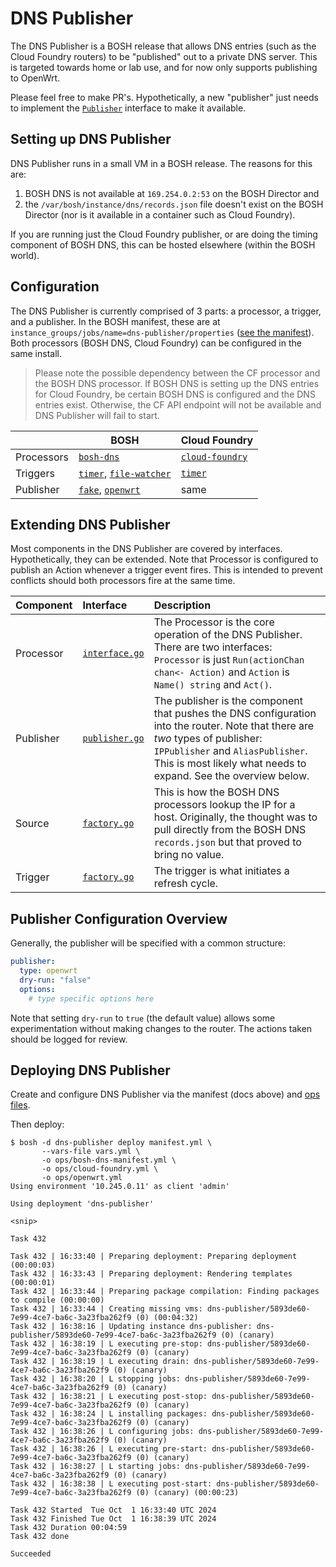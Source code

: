 # DNS Publisher

The DNS Publisher is a BOSH release that allows DNS entries (such as the Cloud Foundry routers) to be "published" out to a private DNS server. This is targeted towards home or lab use, and for now only supports publishing to OpenWrt.

Please feel free to make PR's. Hypothetically, a new "publisher" just needs to implement the [`Publisher`](src/publishers/publisher.go) interface to make it available.

## Setting up DNS Publisher

DNS Publisher runs in a small VM in a BOSH release. The reasons for this are:

1. BOSH DNS is not available at `169.254.0.2:53` on the BOSH Director and
2. the `/var/bosh/instance/dns/records.json` file doesn't exist on the BOSH Director (nor is it available in a container such as Cloud Foundry).

If you are running just the Cloud Foundry publisher, or are doing the timing component of BOSH DNS, this can be hosted elsewhere (within the BOSH world).

## Configuration

The DNS Publisher is currently comprised of 3 parts: a processor, a trigger, and a publisher. In the BOSH manifest, these are at `instance_groups/jobs/name=dns-publisher/properties` ([see the manifest](manifest.yml)). Both processors (BOSH DNS, Cloud Foundry) can be configured in the same install.

> Please note the possible dependency between the CF processor and the BOSH DNS processor. If BOSH DNS is setting up the DNS entries for Cloud Foundry, be certain BOSH DNS is configured and the DNS entries exist. Otherwise, the CF API endpoint will not be available and DNS Publisher will fail to start.

| | BOSH | Cloud Foundry |
| --- | --- | --- |
| Processors | [`bosh-dns`](docs/processors/bosh-dns.md) | [`cloud-foundry`](docs/processors/cloud-foundry.md) |
| Triggers | [`timer`](docs/triggers/timer.md), [`file-watcher`](docs/triggers/file-watcher.md) | [`timer`](docs/triggers/timer.md) |
| Publisher | [`fake`](docs/publishers/fake.md), [`openwrt`](docs/publishers/openwrt.md) | same |

## Extending DNS Publisher

Most components in the DNS Publisher are covered by interfaces. Hypothetically, they can be extended. Note that Processor is configured to publish an Action whenever a trigger event fires. This is intended to prevent conflicts should both processors fire at the same time.

| Component | Interface | Description |
| :--- | :--- | :--- |
| Processor | [`interface.go`](src/processors/interface.go) | The Processor is the core operation of the DNS Publisher. There are two interfaces: `Processor` is  just `Run(actionChan chan<- Action)` and `Action` is `Name() string` and `Act()`. |
| Publisher | [`publisher.go`](src/publishers/publisher.go) | The publisher is the component that pushes the DNS configuration into the router. Note that there are _two_ types of publisher: `IPPublisher` and `AliasPublisher`. This is most likely what needs to expand. See the overview below. |
| Source | [`factory.go`](src/sources/factory.go) | This is how the BOSH DNS processors lookup the IP for a host. Originally, the thought was to pull directly from the BOSH DNS `records.json` but that proved to bring no value. |
| Trigger | [`factory.go`](src/triggers/factory.go) | The trigger is what initiates a refresh cycle. |

## Publisher Configuration Overview

Generally, the publisher will be specified with a common structure:

```yaml
publisher:
  type: openwrt
  dry-run: "false"
  options:
    # type specific options here
```

Note that setting `dry-run` to `true` (the default value) allows some experimentation without making changes to the router. The actions taken should be logged for review.

## Deploying DNS Publisher

Create and configure DNS Publisher via the manifest (docs above) and [ops files](ops/README.md).

Then deploy:

```shell
$ bosh -d dns-publisher deploy manifest.yml \
       --vars-file vars.yml \
       -o ops/bosh-dns-manifest.yml \
       -o ops/cloud-foundry.yml \
       -o ops/openwrt.yml 
Using environment '10.245.0.11' as client 'admin'

Using deployment 'dns-publisher'

<snip>

Task 432

Task 432 | 16:33:40 | Preparing deployment: Preparing deployment (00:00:03)
Task 432 | 16:33:43 | Preparing deployment: Rendering templates (00:00:01)
Task 432 | 16:33:44 | Preparing package compilation: Finding packages to compile (00:00:00)
Task 432 | 16:33:44 | Creating missing vms: dns-publisher/5893de60-7e99-4ce7-ba6c-3a23fba262f9 (0) (00:04:32)
Task 432 | 16:38:16 | Updating instance dns-publisher: dns-publisher/5893de60-7e99-4ce7-ba6c-3a23fba262f9 (0) (canary)
Task 432 | 16:38:19 | L executing pre-stop: dns-publisher/5893de60-7e99-4ce7-ba6c-3a23fba262f9 (0) (canary)
Task 432 | 16:38:19 | L executing drain: dns-publisher/5893de60-7e99-4ce7-ba6c-3a23fba262f9 (0) (canary)
Task 432 | 16:38:20 | L stopping jobs: dns-publisher/5893de60-7e99-4ce7-ba6c-3a23fba262f9 (0) (canary)
Task 432 | 16:38:21 | L executing post-stop: dns-publisher/5893de60-7e99-4ce7-ba6c-3a23fba262f9 (0) (canary)
Task 432 | 16:38:24 | L installing packages: dns-publisher/5893de60-7e99-4ce7-ba6c-3a23fba262f9 (0) (canary)
Task 432 | 16:38:26 | L configuring jobs: dns-publisher/5893de60-7e99-4ce7-ba6c-3a23fba262f9 (0) (canary)
Task 432 | 16:38:26 | L executing pre-start: dns-publisher/5893de60-7e99-4ce7-ba6c-3a23fba262f9 (0) (canary)
Task 432 | 16:38:27 | L starting jobs: dns-publisher/5893de60-7e99-4ce7-ba6c-3a23fba262f9 (0) (canary)
Task 432 | 16:38:38 | L executing post-start: dns-publisher/5893de60-7e99-4ce7-ba6c-3a23fba262f9 (0) (canary) (00:00:23)

Task 432 Started  Tue Oct  1 16:33:40 UTC 2024
Task 432 Finished Tue Oct  1 16:38:39 UTC 2024
Task 432 Duration 00:04:59
Task 432 done

Succeeded
```
